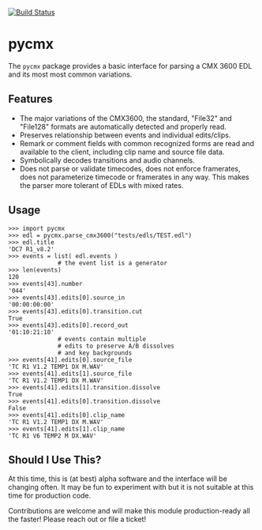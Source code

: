 [![Build Status](https://travis-ci.com/iluvcapra/pycmx.svg?branch=master)](https://travis-ci.com/iluvcapra/pycmx)

# pycmx

The `pycmx` package provides a basic interface for parsing a CMX 3600 EDL and its most most common variations.

## Features

* The major variations of the CMX3600, the standard, "File32" and "File128" 
  formats are automatically detected and properly read.
* Preserves relationship between events and individual edits/clips.
* Remark or comment fields with common recognized forms are read and 
  available to the client, including clip name and source file data.
* Symbolically decodes transitions and audio channels.
* Does not parse or validate timecodes, does not enforce framerates, does not
  parameterize timecode or framerates in any way. This makes the parser more
  tolerant of EDLs with mixed rates.

## Usage

```
>>> import pycmx
>>> edl = pycmx.parse_cmx3600("tests/edls/TEST.edl")
>>> edl.title
'DC7 R1_v8.2'
>>> events = list( edl.events )  
              # the event list is a generator
>>> len(events)
120
>>> events[43].number 
'044'
>>> events[43].edits[0].source_in 
'00:00:00:00'
>>> events[43].edits[0].transition.cut
True
>>> events[43].edits[0].record_out
'01:10:21:10'
              # events contain multiple  
              # edits to preserve A/B dissolves 
              # and key backgrounds
>>> events[41].edits[0].source_file
'TC R1 V1.2 TEMP1 DX M.WAV'
>>> events[41].edits[1].source_file
'TC R1 V1.2 TEMP1 DX M.WAV'
>>> events[41].edits[1].transition.dissolve
True
>>> events[41].edits[0].transition.dissolve
False
>>> events[41].edits[0].clip_name
'TC R1 V1.2 TEMP1 DX M.WAV'
>>> events[41].edits[1].clip_name
'TC R1 V6 TEMP2 M DX.WAV'
```

## Should I Use This?

At this time, this is (at best) alpha software and the interface will be 
changing often. It may be fun to experiment with but it is not suitable
at this time for production code.

Contributions are welcome and will make this module production-ready all the
faster! Please reach out or file a ticket! 
